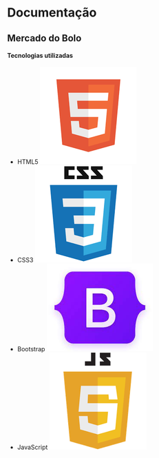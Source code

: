 

# Documentação

## Mercado do Bolo

#### Tecnologias utilizadas

- HTML5 ![Alt text](image-3.png) </b>
- CSS3 ![Alt text](image-2.png) </b>
- Bootstrap ![Alt text](image-4.png) </b> 
- JavaScript ![Alt text](image-5.png)</b>